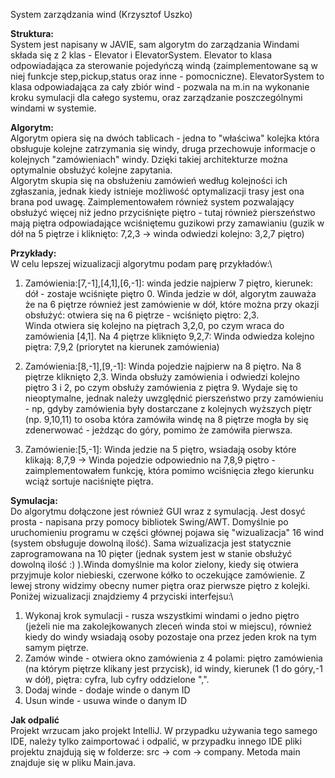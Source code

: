 System zarządzania wind (Krzysztof Uszko)

**Struktura:**\
System jest napisany w JAVIE, sam algorytm do zarządzania Windami
składa się z 2 klas - Elevator i ElevatorSystem. Elevator to klasa 
odpowiadająca za sterowanie pojedyńczą windą (zaimplementowane są w niej
funkcje step,pickup,status oraz inne - pomocniczne). ElevatorSystem to
klasa odpowiadająca za cały zbiór wind - pozwala na m.in na wykonanie 
kroku symulacji dla całego systemu, oraz zarządzanie poszczególnymi windami 
w systemie.

**Algorytm:**\
Algorytm opiera się na dwóch tablicach - jedna to "właściwa" kolejka
która obsługuje kolejne zatrzymania się windy, druga przechowuje
informacje o kolejnych "zamówieniach" windy. Dzięki takiej architekturze 
można optymalnie obsłużyć kolejne zapytania. \
Algorytm skupia się na obsłużeniu zamówień według kolejności ich zgłaszania,
jednak kiedy istnieje możliwość optymalizacji trasy jest ona brana pod uwagę.
Zaimplementowałem również system pozwalający obsłużyć więcej niż jedno przyciśnięte
piętro - tutaj również pierszeństwo mają piętra odpowiadające wciśniętemu guzikowi 
przy zamawianiu (guzik w dół na 5 piętrze i kliknięto: 7,2,3 -> winda odwiedzi kolejno: 3,2,7 piętro)

**Przykłady:**\
W celu lepszej wizualizacji algorytmu podam parę przykładów:\
1. Zamówienia:[7,-1],[4,1],[6,-1]: winda jedzie najpierw 7 piętro, kierunek: dół -
zostaje wciśnięte piętro 0. Winda jedzie w dół, algorytm zauważa że na 6 piętrze również jest 
zamówienie w dół, które można przy okazji obsłużyć: otwiera się na 6 piętrze - wciśnięto piętro: 2,3. \
Winda otwiera się kolejno na piętrach 3,2,0, po czym wraca do zamówienia [4,1].
Na 4 piętrze kliknięto 9,2,7: Winda odwiedza kolejno piętra: 7,9,2 (priorytet na kierunek zamówienia)

2. Zamówienia:[8,-1],[9,-1]: Winda pojedzie najpierw na 8 piętro. Na 8 piętrze kliknięto
   2,3. Winda obsłuży zamówienia i odwiedzi kolejno piętro 3 i 2, po czym obsłuży zamówienia z 
   piętra 9. Wydaje się to nieoptymalne, jednak należy uwzględnić pierszeństwo przy zamówieniu -
   np, gdyby zamówienia były dostarczane z kolejnych wyższych piętr (np. 9,10,11) to osoba która 
   zamówiła windę na 8 piętrze mogła by się zdenerwować - jeżdząc do góry, pomimo że zamówiła pierwsza.
3. Zamówienie:[5,-1]: Winda jedzie na 5 piętro, wsiadają osoby które klikają: 8,7,9 -> Winda pojedzie odpowiednio
na 7,8,9 piętro - zaimplementowałem funkcję, która pomimo wciśnięcia złego kierunku wciąż sortuje naciśnięte piętra. 

**Symulacja:**\
Do algorytmu dołączone jest również GUI wraz z symulacją. Jest dosyć prosta - napisana
przy pomocy bibliotek Swing/AWT. Domyślnie po uruchomieniu programu w części głównej pojawa się
"wizualizacja" 16 wind (system obsługuje dowolną ilość). Sama wizualizacja jest statycznie zaprogramowana
na 10 pięter (jednak system jest w stanie obsłużyć dowolną ilość :) ).Winda domyślnie ma kolor zielony,
kiedy się otwiera przyjmuje kolor niebieski, czerwone kółko to oczekujące zamówienie. Z lewej 
strony widzimy obecny numer piętra oraz pierwsze piętro z kolejki.
Poniżej wizualizacji znajdziemy 4 przyciski interfejsu:\
1. Wykonaj krok symulacji - rusza wszystkimi windami o jedno piętro (jeżeli nie ma zakolejkowanych zleceń winda stoi w miejscu),
 również kiedy do windy wsiadają osoby pozostaje ona przez jeden krok na tym samym piętrze.
2. Zamów winde - otwiera okno zamówienia z 4 polami: piętro zamówienia (na którym piętrze klikany jest przycisk),
    id windy, kierunek (1 do góry,-1 w dół), piętra: cyfra, lub cyfry oddzielone ",".
3. Dodaj winde - dodaje winde o danym ID
4. Usun winde - usuwa winde o danym ID

**Jak odpalić**\
Projekt wrzucam jako projekt IntelliJ. W przypadku używania tego samego IDE, należy tylko zaimportować
i odpalić, w przypadku innego IDE pliki projektu znajdują się w folderze: src -> com -> company. Metoda main znajduje się 
w pliku Main.java.

